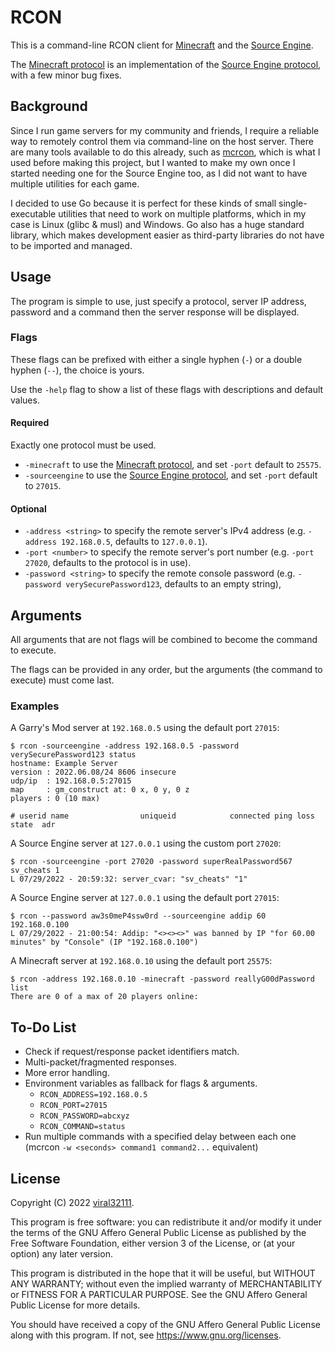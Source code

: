 # RCON

This is a command-line RCON client for [Minecraft](https://minecraft.net) and the [Source Engine](https://wikipedia.org/wiki/Source_(game_engine)).

The [Minecraft protocol](https://wiki.vg/RCON) is an implementation of the [Source Engine protocol](https://developer.valvesoftware.com/wiki/Source_RCON_Protocol), with a few minor bug fixes.

## Background

Since I run game servers for my community and friends, I require a reliable way to remotely control them via command-line on the host server. There are many tools available to do this already, such as [mcrcon](https://github.com/Tiiffi/mcrcon), which is what I used before making this project, but I wanted to make my own once I started needing one for the Source Engine too, as I did not want to have multiple utilities for each game.

I decided to use Go because it is perfect for these kinds of small single-executable utilities that need to work on multiple platforms, which in my case is Linux (glibc & musl) and Windows. Go also has a huge standard library, which makes development easier as third-party libraries do not have to be imported and managed.

## Usage

The program is simple to use, just specify a protocol, server IP address, password and a command then the server response will be displayed.

### Flags

These flags can be prefixed with either a single hyphen (`-`) or a double hyphen (`--`), the choice is yours.

Use the `-help` flag to show a list of these flags with descriptions and default values.

#### Required

Exactly one protocol must be used.

* `-minecraft` to use the [Minecraft protocol](https://wiki.vg/RCON), and set `-port` default to `25575`.
* `-sourceengine` to use the [Source Engine protocol](https://developer.valvesoftware.com/wiki/Source_RCON_Protocol), and set `-port` default to `27015`.

#### Optional

* `-address <string>` to specify the remote server's IPv4 address (e.g. `-address 192.168.0.5`, defaults to `127.0.0.1`).
* `-port <number>` to specify the remote server's port number (e.g. `-port 27020`, defaults to the protocol is in use).
* `-password <string>` to specify the remote console password (e.g. `-password verySecurePassword123`, defaults to an empty string),

## Arguments

All arguments that are not flags will be combined to become the command to execute.

The flags can be provided in any order, but the arguments (the command to execute) must come last.

### Examples

A Garry's Mod server at `192.168.0.5` using the default port `27015`:

```
$ rcon -sourceengine -address 192.168.0.5 -password verySecurePassword123 status
hostname: Example Server
version : 2022.06.08/24 8606 insecure
udp/ip  : 192.168.0.5:27015
map     : gm_construct at: 0 x, 0 y, 0 z
players : 0 (10 max)

# userid name                uniqueid            connected ping loss state  adr
```

A Source Engine server at `127.0.0.1` using the custom port `27020`:

```
$ rcon -sourceengine -port 27020 -password superRealPassword567 sv_cheats 1
L 07/29/2022 - 20:59:32: server_cvar: "sv_cheats" "1"
```

A Source Engine server at `127.0.0.1` using the default port `27015`:

```
$ rcon --password aw3s0meP4ssw0rd --sourceengine addip 60 192.168.0.100
L 07/29/2022 - 21:00:54: Addip: "<><><>" was banned by IP "for 60.00 minutes" by "Console" (IP "192.168.0.100")
```

A Minecraft server at `192.168.0.10` using the default port `25575`:

```
$ rcon -address 192.168.0.10 -minecraft -password reallyG00dPassword list
There are 0 of a max of 20 players online:
```

## To-Do List

* Check if request/response packet identifiers match.
* Multi-packet/fragmented responses.
* More error handling.
* Environment variables as fallback for flags & arguments.
  * `RCON_ADDRESS=192.168.0.5`
  * `RCON_PORT=27015`
  * `RCON_PASSWORD=abcxyz`
  * `RCON_COMMAND=status`
* Run multiple commands with a specified delay between each one (mcrcon `-w <seconds> command1 command2...` equivalent)

## License

Copyright (C) 2022 [viral32111](https://viral32111.com).

This program is free software: you can redistribute it and/or modify
it under the terms of the GNU Affero General Public License as
published by the Free Software Foundation, either version 3 of the
License, or (at your option) any later version.

This program is distributed in the hope that it will be useful,
but WITHOUT ANY WARRANTY; without even the implied warranty of
MERCHANTABILITY or FITNESS FOR A PARTICULAR PURPOSE. See the
GNU Affero General Public License for more details.

You should have received a copy of the GNU Affero General Public License
along with this program. If not, see https://www.gnu.org/licenses.
